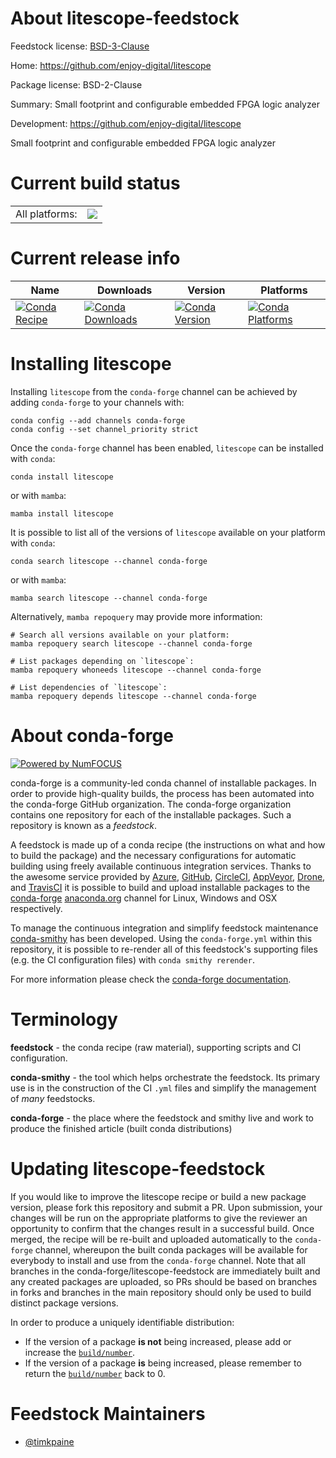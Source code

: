 About litescope-feedstock
=========================

Feedstock license: [BSD-3-Clause](https://github.com/conda-forge/litescope-feedstock/blob/main/LICENSE.txt)

Home: https://github.com/enjoy-digital/litescope

Package license: BSD-2-Clause

Summary: Small footprint and configurable embedded FPGA logic analyzer

Development: https://github.com/enjoy-digital/litescope

Small footprint and configurable embedded FPGA logic analyzer

Current build status
====================


<table><tr><td>All platforms:</td>
    <td>
      <a href="https://dev.azure.com/conda-forge/feedstock-builds/_build/latest?definitionId=22339&branchName=main">
        <img src="https://dev.azure.com/conda-forge/feedstock-builds/_apis/build/status/litescope-feedstock?branchName=main">
      </a>
    </td>
  </tr>
</table>

Current release info
====================

| Name | Downloads | Version | Platforms |
| --- | --- | --- | --- |
| [![Conda Recipe](https://img.shields.io/badge/recipe-litescope-green.svg)](https://anaconda.org/conda-forge/litescope) | [![Conda Downloads](https://img.shields.io/conda/dn/conda-forge/litescope.svg)](https://anaconda.org/conda-forge/litescope) | [![Conda Version](https://img.shields.io/conda/vn/conda-forge/litescope.svg)](https://anaconda.org/conda-forge/litescope) | [![Conda Platforms](https://img.shields.io/conda/pn/conda-forge/litescope.svg)](https://anaconda.org/conda-forge/litescope) |

Installing litescope
====================

Installing `litescope` from the `conda-forge` channel can be achieved by adding `conda-forge` to your channels with:

```
conda config --add channels conda-forge
conda config --set channel_priority strict
```

Once the `conda-forge` channel has been enabled, `litescope` can be installed with `conda`:

```
conda install litescope
```

or with `mamba`:

```
mamba install litescope
```

It is possible to list all of the versions of `litescope` available on your platform with `conda`:

```
conda search litescope --channel conda-forge
```

or with `mamba`:

```
mamba search litescope --channel conda-forge
```

Alternatively, `mamba repoquery` may provide more information:

```
# Search all versions available on your platform:
mamba repoquery search litescope --channel conda-forge

# List packages depending on `litescope`:
mamba repoquery whoneeds litescope --channel conda-forge

# List dependencies of `litescope`:
mamba repoquery depends litescope --channel conda-forge
```


About conda-forge
=================

[![Powered by
NumFOCUS](https://img.shields.io/badge/powered%20by-NumFOCUS-orange.svg?style=flat&colorA=E1523D&colorB=007D8A)](https://numfocus.org)

conda-forge is a community-led conda channel of installable packages.
In order to provide high-quality builds, the process has been automated into the
conda-forge GitHub organization. The conda-forge organization contains one repository
for each of the installable packages. Such a repository is known as a *feedstock*.

A feedstock is made up of a conda recipe (the instructions on what and how to build
the package) and the necessary configurations for automatic building using freely
available continuous integration services. Thanks to the awesome service provided by
[Azure](https://azure.microsoft.com/en-us/services/devops/), [GitHub](https://github.com/),
[CircleCI](https://circleci.com/), [AppVeyor](https://www.appveyor.com/),
[Drone](https://cloud.drone.io/welcome), and [TravisCI](https://travis-ci.com/)
it is possible to build and upload installable packages to the
[conda-forge](https://anaconda.org/conda-forge) [anaconda.org](https://anaconda.org/)
channel for Linux, Windows and OSX respectively.

To manage the continuous integration and simplify feedstock maintenance
[conda-smithy](https://github.com/conda-forge/conda-smithy) has been developed.
Using the ``conda-forge.yml`` within this repository, it is possible to re-render all of
this feedstock's supporting files (e.g. the CI configuration files) with ``conda smithy rerender``.

For more information please check the [conda-forge documentation](https://conda-forge.org/docs/).

Terminology
===========

**feedstock** - the conda recipe (raw material), supporting scripts and CI configuration.

**conda-smithy** - the tool which helps orchestrate the feedstock.
                   Its primary use is in the construction of the CI ``.yml`` files
                   and simplify the management of *many* feedstocks.

**conda-forge** - the place where the feedstock and smithy live and work to
                  produce the finished article (built conda distributions)


Updating litescope-feedstock
============================

If you would like to improve the litescope recipe or build a new
package version, please fork this repository and submit a PR. Upon submission,
your changes will be run on the appropriate platforms to give the reviewer an
opportunity to confirm that the changes result in a successful build. Once
merged, the recipe will be re-built and uploaded automatically to the
`conda-forge` channel, whereupon the built conda packages will be available for
everybody to install and use from the `conda-forge` channel.
Note that all branches in the conda-forge/litescope-feedstock are
immediately built and any created packages are uploaded, so PRs should be based
on branches in forks and branches in the main repository should only be used to
build distinct package versions.

In order to produce a uniquely identifiable distribution:
 * If the version of a package **is not** being increased, please add or increase
   the [``build/number``](https://docs.conda.io/projects/conda-build/en/latest/resources/define-metadata.html#build-number-and-string).
 * If the version of a package **is** being increased, please remember to return
   the [``build/number``](https://docs.conda.io/projects/conda-build/en/latest/resources/define-metadata.html#build-number-and-string)
   back to 0.

Feedstock Maintainers
=====================

* [@timkpaine](https://github.com/timkpaine/)

